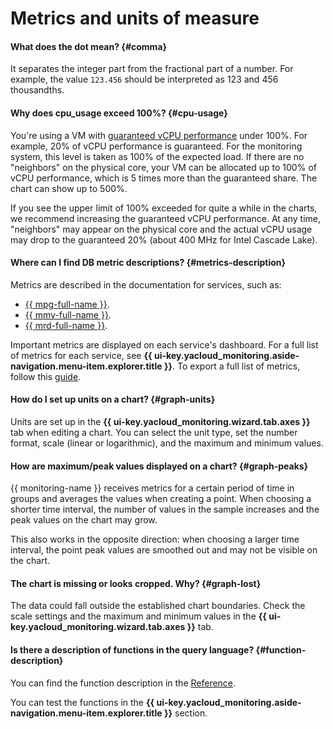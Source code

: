 # Metrics and units of measure

#### What does the dot mean? {#comma}

It separates the integer part from the fractional part of a number. For example, the value `123.456` should be interpreted as 123 and 456 thousandths.

#### Why does cpu_usage exceed 100%? {#cpu-usage}

You're using a VM with [guaranteed vCPU performance](../../compute/concepts/performance-levels.md) under 100%. For example, 20% of vCPU performance is guaranteed. For the monitoring system, this level is taken as 100% of the expected load. If there are no "neighbors" on the physical core, your VM can be allocated up to 100% of vCPU performance, which is 5 times more than the guaranteed share. The chart can show up to 500%.

If you see the upper limit of 100% exceeded for quite a while in the charts, we recommend increasing the guaranteed vCPU performance. At any time, "neighbors" may appear on the physical core and the actual vCPU usage may drop to the guaranteed 20% (about 400 MHz for Intel Cascade Lake).

#### Where can I find DB metric descriptions? {#metrics-description}

Metrics are described in the documentation for services, such as:
* [{{ mpg-full-name }}](../../managed-postgresql/operations/monitoring.md).
* [{{ mmy-full-name }}](../../managed-mysql/operations/monitoring.md).
* [{{ mrd-full-name }}](../../managed-redis/operations/monitoring.md).

Important metrics are displayed on each service's dashboard. For a full list of metrics for each service, see **{{ ui-key.yacloud_monitoring.aside-navigation.menu-item.explorer.title }}**. To export a full list of metrics, follow this [guide](../../monitoring/operations/metric/list.md).

#### How do I set up units on a chart? {#graph-units}

Units are set up in the **{{ ui-key.yacloud_monitoring.wizard.tab.axes }}** tab when editing a chart. You can select the unit type, set the number format, scale (linear or logarithmic), and the maximum and minimum values.

#### How are maximum/peak values displayed on a chart? {#graph-peaks}

{{ monitoring-name }} receives metrics for a certain period of time in groups and averages the values when creating a point. When choosing a shorter time interval, the number of values in the sample increases and the peak values on the chart may grow.

This also works in the opposite direction: when choosing a larger time interval, the point peak values are smoothed out and may not be visible on the chart.

#### The chart is missing or looks cropped. Why? {#graph-lost}

The data could fall outside the established chart boundaries. Check the scale settings and the maximum and minimum values in the **{{ ui-key.yacloud_monitoring.wizard.tab.axes }}** tab.

#### Is there a description of functions in the query language? {#function-description}

You can find the function description in the [Reference](../../monitoring/concepts/querying.md#functions).

You can test the functions in the **{{ ui-key.yacloud_monitoring.aside-navigation.menu-item.explorer.title }}** section.
